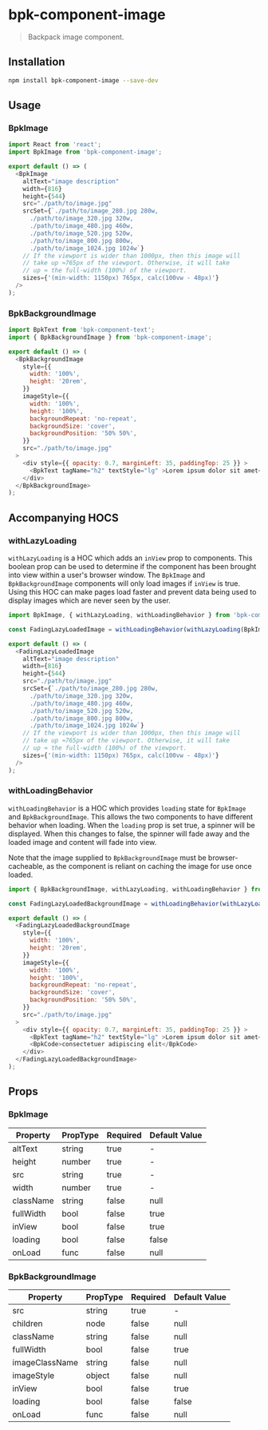 # bpk-component-image

> Backpack image component.

## Installation

```sh
npm install bpk-component-image --save-dev
```

## Usage

### BpkImage

```js
import React from 'react';
import BpkImage from 'bpk-component-image';

export default () => (
  <BpkImage
    altText="image description"
    width={816}
    height={544}
    src="./path/to/image.jpg"
    srcSet={`./path/to/image_280.jpg 280w,
      ./path/to/image_320.jpg 320w,
      ./path/to/image_480.jpg 460w,
      ./path/to/image_520.jpg 520w,
      ./path/to/image_800.jpg 800w,
      ./path/to/image_1024.jpg 1024w`}
    // If the viewport is wider than 1000px, then this image will
    // take up ≈765px of the viewport. Otherwise, it will take
    // up ≈ the full-width (100%) of the viewport.
    sizes={'(min-width: 1150px) 765px, calc(100vw - 48px)'}
  />
);
```

### BpkBackgroundImage

```js
import BpkText from 'bpk-component-text';
import { BpkBackgroundImage } from 'bpk-component-image';

export default () => (
  <BpkBackgroundImage
    style={{
      width: '100%',
      height: '20rem',
    }}
    imageStyle={{
      width: '100%',
      height: '100%',
      backgroundRepeat: 'no-repeat',
      backgroundSize: 'cover',
      backgroundPosition: '50% 50%',
    }}
    src="./path/to/image.jpg"
  >
    <div style={{ opacity: 0.7, marginLeft: 35, paddingTop: 25 }} >
      <BpkText tagName="h2" textStyle="lg" >Lorem ipsum dolor sit amet</BpkText>
    </div>
  </BpkBackgroundImage>
);
```

## Accompanying HOCS

### withLazyLoading

`withLazyLoading` is a HOC which adds an `inView` prop to components.
This boolean prop can be used to determine if the component has been brought into view within a user's browser window.
The `BpkImage` and `BpkBackgroundImage` components will only load images if `inView` is true.
Using this HOC can make pages load faster and prevent data being used to display images which are never seen by the user.

```js
import BpkImage, { withLazyLoading, withLoadingBehavior } from 'bpk-component-image';

const FadingLazyLoadedImage = withLoadingBehavior(withLazyLoading(BpkImage, document));

export default () => (
  <FadingLazyLoadedImage
    altText="image description"
    width={816}
    height={544}
    src="./path/to/image.jpg"
    srcSet={`./path/to/image_280.jpg 280w,
      ./path/to/image_320.jpg 320w,
      ./path/to/image_480.jpg 460w,
      ./path/to/image_520.jpg 520w,
      ./path/to/image_800.jpg 800w,
      ./path/to/image_1024.jpg 1024w`}
    // If the viewport is wider than 1000px, then this image will
    // take up ≈765px of the viewport. Otherwise, it will take
    // up ≈ the full-width (100%) of the viewport.
    sizes={'(min-width: 1150px) 765px, calc(100vw - 48px)'}
  />
);
```

### withLoadingBehavior
`withLoadingBehavior` is a HOC which provides `loading` state for `BpkImage` and `BpkBackgroundImage`. This allows the two components to have different behavior when loading.
When the `loading` prop is set true, a spinner will be displayed. When this changes to false, the spinner will fade away and the loaded image and content will fade into view.

Note that the image supplied to `BpkBackgroundImage` must be browser-cacheable, as the component is reliant on caching the image for use once loaded.

```js
import { BpkBackgroundImage, withLazyLoading, withLoadingBehavior } from 'bpk-component-image';

const FadingLazyLoadedBackgroundImage = withLoadingBehavior(withLazyLoading(BpkBackgroundImage, document));

export default () => (
  <FadingLazyLoadedBackgroundImage
    style={{
      width: '100%',
      height: '20rem',
    }}
    imageStyle={{
      width: '100%',
      height: '100%',
      backgroundRepeat: 'no-repeat',
      backgroundSize: 'cover',
      backgroundPosition: '50% 50%',
    }}
    src="./path/to/image.jpg"
  >
    <div style={{ opacity: 0.7, marginLeft: 35, paddingTop: 25 }} >
      <BpkText tagName="h2" textStyle="lg" >Lorem ipsum dolor sit amet</BpkText>
      <BpkCode>consectetuer adipiscing elit</BpkCode>
    </div>
  </FadingLazyLoadedBackgroundImage>
);
```

## Props

### BpkImage

| Property         | PropType  | Required | Default Value       |
| ---------------- | --------- | -------- | ------------------- |
| altText          | string    | true     | -                   |
| height           | number    | true     | -                   |
| src              | string    | true     | -                   |
| width            | number    | true     | -                   |
| className        | string    | false    | null                |
| fullWidth        | bool      | false    | true                |
| inView           | bool      | false    | true                |
| loading          | bool      | false    | false               |
| onLoad           | func      | false    | null                |

### BpkBackgroundImage

| Property         | PropType  | Required | Default Value       |
| ---------------- | --------- | -------- | ------------------- |
| src              | string    | true     | -                   |
| children         | node      | false    | null                |
| className        | string    | false    | null                |
| fullWidth        | bool      | false    | true                |
| imageClassName   | string    | false    | null                |
| imageStyle       | object    | false    | null                |
| inView           | bool      | false    | true                |
| loading          | bool      | false    | false               |
| onLoad           | func      | false    | null                |

